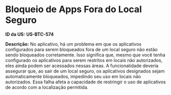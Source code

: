 # Bloqueio de Apps Fora do Local Seguro

**ID da US:** **US-BTC-574**

**Descrição:** No aplicativo, há um problema em que os aplicativos configurados para serem bloqueados fora de um local seguro não estão sendo bloqueados corretamente. Isso significa que, mesmo que você tenha configurado os aplicativos para serem restritos em locais não autorizados, eles ainda podem ser acessados nessas áreas. A funcionalidade deveria assegurar que, ao sair de um local seguro, os aplicativos designados sejam automaticamente bloqueados, impedindo seu uso em locais não autorizados. Essa falha afeta a capacidade de restringir o uso de aplicativos de acordo com a localização permitida.